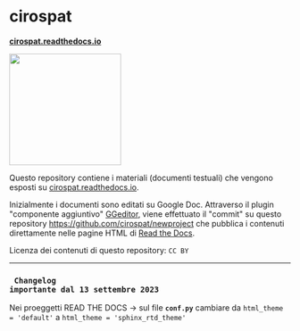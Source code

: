 # cirospat

[**cirospat.readthedocs.io**](http://cirospat.readthedocs.io)  
<p><img class="imageLeft" style="width: 200px; " src="https://cirospat.readthedocs.io/it/latest/_static/cirospat.jpg"></p>

Questo repository contiene i materiali (documenti testuali) che vengono esposti su [cirospat.readthedocs.io](http://cirospat.readthedocs.io). 

Inizialmente i documenti sono editati su Google Doc. Attraverso il plugin "componente aggiuntivo" [GGeditor](http://googledocs.readthedocs.io), viene effettuato il "commit" su questo repository https://github.com/cirospat/newproject che pubblica i contenuti direttamente nelle pagine HTML di [Read the Docs](https://readthedocs.org/).

Licenza dei contenuti di questo repository: `CC BY`

***
### <code> Changelog importante dal 13 settembre 2023 </code>
Nei proeggetti READ THE DOCS -> sul file  **`conf.py`** cambiare da   `html_theme = 'default'`  a     `html_theme = 'sphinx_rtd_theme'`
